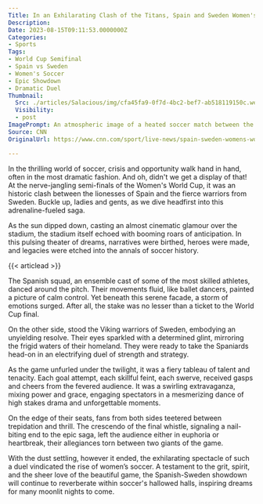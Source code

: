 ```yaml
---
Title: In an Exhilarating Clash of the Titans, Spain and Sweden Women's Teams Battle It Out for World Cup Glory!
Description: 
Date: 2023-08-15T09:11:53.0000000Z
Categories:
- Sports
Tags:
- World Cup Semifinal
- Spain vs Sweden
- Women's Soccer
- Epic Showdown
- Dramatic Duel
Thumbnail:
  Src: ./articles/Salacious/img/cfa45fa9-0f7d-4bc2-bef7-ab518119150c.webp
  Visibility:
  - post
ImagePrompt: An atmospheric image of a heated soccer match between the women's teams of Spain and Sweden, under a looming twilight. The soccer field is alive with movement, fans cheering from the stands. The Spanish team, in red, is creatively maneuvering, while the Swedish team, in yellow, stands firm and vigilant.
Source: CNN
OriginalUrl: https://www.cnn.com/sport/live-news/spain-sweden-womens-world-cup-semifinal/index.html

---
```

In the thrilling world of soccer, crisis and opportunity walk hand in hand, often in the most dramatic fashion. And oh, didn't we get a display of that! At the nerve-jangling semi-finals of the Women's World Cup, it was an historic clash between the lionesses of Spain and the fierce warriors from Sweden. Buckle up, ladies and gents, as we dive headfirst into this adrenaline-fueled saga. 

As the sun dipped down, casting an almost cinematic glamour over the stadium, the stadium itself echoed with booming roars of anticipation. In this pulsing theater of dreams, narratives were birthed, heroes were made, and legacies were etched into the annals of soccer history. 

{{< articlead >}}

The Spanish squad, an ensemble cast of some of the most skilled athletes, danced around the pitch. Their movements fluid, like ballet dancers, painted a picture of calm control. Yet beneath this serene facade, a storm of emotions surged. After all, the stake was no lesser than a ticket to the World Cup final. 

On the other side, stood the Viking warriors of Sweden, embodying an unyielding resolve. Their eyes sparkled with a determined glint, mirroring the frigid waters of their homeland. They were ready to take the Spaniards head-on in an electrifying duel of strength and strategy. 

As the game unfurled under the twilight, it was a fiery tableau of talent and tenacity. Each goal attempt, each skillful feint, each swerve, received gasps and cheers from the fevered audience. It was a swirling extravaganza, mixing power and grace, engaging spectators in a mesmerizing dance of high stakes drama and unforgettable moments. 

On the edge of their seats, fans from both sides teetered between trepidation and thrill. The crescendo of the final whistle, signaling a nail-biting end to the epic saga, left the audience either in euphoria or heartbreak, their allegiances torn between two giants of the game. 

With the dust settling, however it ended, the exhilarating spectacle of such a duel vindicated the rise of women’s soccer. A testament to the grit, spirit, and the sheer love of the beautiful game, the Spanish-Sweden showdown will continue to reverberate within soccer's hallowed halls, inspiring dreams for many moonlit nights to come.